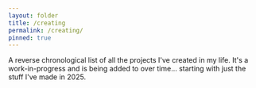 ```yaml
---
layout: folder
title: /creating
permalink: /creating/
pinned: true
---
```


A reverse chronological list of all the projects I've created in my life. It's a work-in-progress and is being added to over time... starting with just the stuff I've made in 2025.
